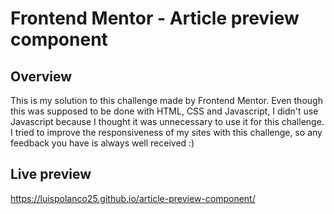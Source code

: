 # Frontend Mentor - Article preview component

## Overview

This is my solution to this challenge made by Frontend Mentor. Even though this was supposed to be done with HTML, CSS and Javascript, I didn't use Javascript because I thought it was unnecessary to use it for this challenge. I tried to improve the responsiveness of my sites with this challenge, so any feedback you have is always well received :)

## Live preview

https://luispolanco25.github.io/article-preview-component/